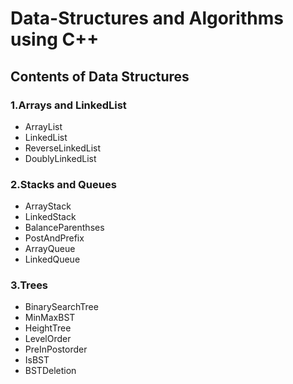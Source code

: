 # Data-Structures and Algorithms using C++

## Contents of Data Structures

### 1.Arrays and LinkedList
- ArrayList
- LinkedList
- ReverseLinkedList
- DoublyLinkedList

### 2.Stacks and Queues
- ArrayStack
- LinkedStack
- BalanceParenthses
- PostAndPrefix
- ArrayQueue
- LinkedQueue

### 3.Trees
- BinarySearchTree
- MinMaxBST
- HeightTree
- LevelOrder
- PreInPostorder
- IsBST
- BSTDeletion
